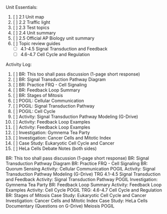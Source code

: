 Unit Essentials:

1. [ ] 2.1 Unit map
2. [ ] 2.2 Traffic light
3. [ ] 2.3 Test topics
4. [ ] 2.4 Unit summary
5. [ ] 2.5 Official AP Biology unit summary
6. [ ] Topic review guides
	- [ ] 4.1-4.5 Signal Transduction and Feedback
	- [ ] 4.6-4.7 Cell Cycle and Regulation

Activity Log:

1. [ ] BR: This too shall pass discussion (1-page short response)
2. [ ] BR: Signal Transduction Pathway Diagram
3. [ ] BR: Practice FRQ - Cell Signaling
4. [ ] BR: Feedback Loop Summary
5. [ ] BR: Stages of Mitosis
6. [ ] POGIL: Cellular Communication
7. [ ] POGIL: Signal Transduction Pathway
8. [ ] POGIL: Cell Cycle
9. [ ] Activity: Signal Transduction Pathway Modeling (G-Drive)
10. [ ] Activity: Feedback Loop Examples
11. [ ] Activity: Feedback Loop Examples
12. [ ] Investigation: Gymnema Tea Party
13. [ ] Investigation: Cancer Cells and Mitotic Index
14. [ ] Case Study: Eukaryotic Cell Cycle and Cancer
15. [ ] HeLa Cells Debate Notes (both sides)

BR: This too shall pass discussion (1-page short response)
BR: Signal Transduction Pathway Diagram
BR: Practice FRQ - Cell Signaling
BR: Quorum Sensing
Activity: Cellular Communication POGIL
Activity: Signal Transduction Pathway Modeling (G-Drive)
TRG 4.1-4.5 Signal Transduction and Feedback
Activity: Signal Transduction Pathway POGIL
Investigation: Gymnema Tea Party
BR: Feedback Loop Summary
Activity: Feedback Loop Examples
Activity: Cell Cycle POGIL
TRG: 4.6-4.7 Cell Cycle and Regulation
BR: Stages of Mitosis
Case Study: Eukaryotic Cell Cycle and Cancer
Investigation: Cancer Cells and Mitotic Index
Case Study: HeLa Cells Documentary (Questions on G-Drive)
Meiosis POGIL
